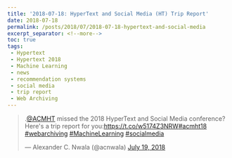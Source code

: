 ```yaml
---
title: '2018-07-18: HyperText and Social Media (HT) Trip Report'
date: 2018-07-18
permalink: /posts/2018/07/2018-07-18-hypertext-and-social-media
excerpt_separator: <!--more-->
toc: true
tags:
 - Hypertext 
 - Hypertext 2018 
 - Machine Learning 
 - news 
 - recommendation systems 
 - social media 
 - trip report 
 - Web Archiving
---
```


<blockquote class="twitter-tweet"><p lang="en" dir="ltr">.<a href="https://twitter.com/ACMHT?ref_src=twsrc%5Etfw">@ACMHT</a> missed the 2018 HyperText and Social Media conference?<br>Here&#39;s a trip report for you:<a href="https://t.co/w5174Z3NRW">https://t.co/w5174Z3NRW</a><a href="https://twitter.com/hashtag/acmht18?src=hash&amp;ref_src=twsrc%5Etfw">#acmht18</a> <a href="https://twitter.com/hashtag/webarchiving?src=hash&amp;ref_src=twsrc%5Etfw">#webarchiving</a> <a href="https://twitter.com/hashtag/MachineLearning?src=hash&amp;ref_src=twsrc%5Etfw">#MachineLearning</a> <a href="https://twitter.com/hashtag/socialmedia?src=hash&amp;ref_src=twsrc%5Etfw">#socialmedia</a></p>&mdash; Alexander C. Nwala (@acnwala) <a href="https://twitter.com/acnwala/status/1019940087155523584?ref_src=twsrc%5Etfw">July 19, 2018</a></blockquote> <script async src="https://platform.twitter.com/widgets.js" charset="utf-8"></script> 
